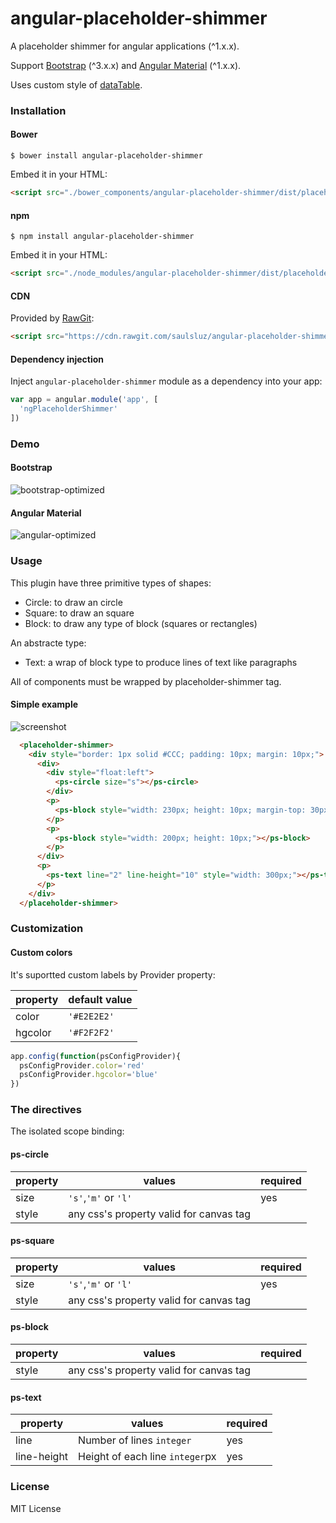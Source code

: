 # angular-placeholder-shimmer

A placeholder shimmer for angular applications (^1.x.x).

Support [Bootstrap](https://getbootstrap.com/) (^3.x.x) and [Angular Material](https://material.angularjs.org/) (^1.x.x).

Uses custom style of [dataTable](https://github.com/DataTables/DataTables).

### Installation

#### Bower

`$ bower install angular-placeholder-shimmer`

Embed it in your HTML:

```html
<script src="./bower_components/angular-placeholder-shimmer/dist/placeholder-shimmer.min.js"></script>
```

#### npm

`$ npm install angular-placeholder-shimmer`

Embed it in your HTML:

```html
<script src="./node_modules/angular-placeholder-shimmer/dist/placeholder-shimmer.min.js"></script>
```

#### CDN

Provided by [RawGit](https://rawgit.com/):

```html
<script src="https://cdn.rawgit.com/saulsluz/angular-placeholder-shimmer/594a8fe7/js/placeholder-shimmer.js"></script>
```

#### Dependency injection

Inject `angular-placeholder-shimmer` module as a dependency into your app:

```js
var app = angular.module('app', [
  'ngPlaceholderShimmer'
])
```
### Demo

#### Bootstrap
![bootstrap-optimized](https://user-images.githubusercontent.com/2475044/28689869-7e7592d0-72ed-11e7-85a8-67e466a4a365.gif)

#### Angular Material
![angular-optimized](https://user-images.githubusercontent.com/2475044/28689868-7e71196c-72ed-11e7-9b4a-6bf2f4b6ab8b.gif)

### Usage

This plugin have three primitive types of shapes:

- Circle: to draw an circle
- Square: to draw an square
- Block: to draw any type of block (squares or rectangles)

An abstracte type:

- Text: a wrap of block type to produce lines of text like paragraphs

All of components must be wrapped by placeholder-shimmer tag.

#### Simple example

![screenshot](https://user-images.githubusercontent.com/2475044/28691300-cd0df5c2-72f2-11e7-97ff-5b15c4b7020a.png)

```html
  <placeholder-shimmer>
    <div style="border: 1px solid #CCC; padding: 10px; margin: 10px;">
      <div>
        <div style="float:left">
          <ps-circle size="s"></ps-circle>
        </div>
        <p>
          <ps-block style="width: 230px; height: 10px; margin-top: 30px;"></ps-block>
        </p>
        <p>
          <ps-block style="width: 200px; height: 10px;"></ps-block>
        </p>
      </div>
      <p>
        <ps-text line="2" line-height="10" style="width: 300px;"></ps-text>
      </p>
    </div>
  </placeholder-shimmer>
```

### Customization

#### Custom colors

It's suportted custom labels by Provider property:

|   property       |          default value             |
| ---------------- | ---------------------------------- |
| color     | `'#E2E2E2'` |
| hgcolor   | `'#F2F2F2'` |

```js
app.config(function(psConfigProvider){
  psConfigProvider.color='red'
  psConfigProvider.hgcolor='blue'
})
```

### The directives

The isolated scope binding:

#### ps-circle

|          property      |             values           | required |
| ---------------------- | ------------------------------------- | -------- |
| size                   |           `'s'`,`'m'` or `'l'`        |   yes    |
| style                  | any css's property valid for canvas tag |          |

#### ps-square

|          property      |             values           | required |
| ---------------------- | ------------------------------------- | -------- |
| size                   |           `'s'`,`'m'` or `'l'`        |   yes    |
| style                  | any css's property valid for canvas tag |          |

#### ps-block

|          property      |             values           | required |
| ---------------------- | ------------------------------------- | -------- |
| style                  | any css's property valid for canvas tag |          |

#### ps-text

|          property      |             values           | required |
| ---------------------- | ------------------------------------- | -------- |
| line                  | Number of lines `integer` |     yes     |
| line-height           | Height of each line `integer`px |     yes     |


### License

MIT License
